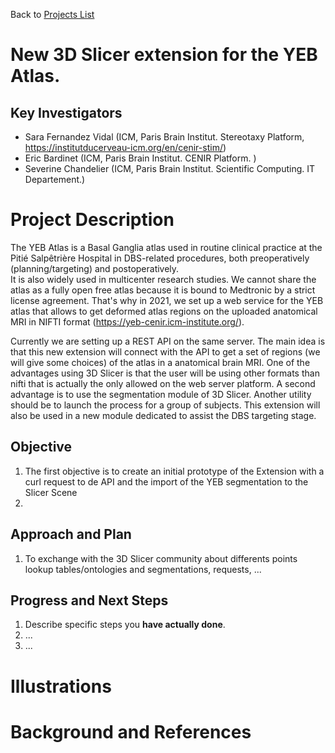 Back to [Projects List](../../README.md#ProjectsList)

# New 3D Slicer extension for the YEB Atlas.

## Key Investigators

- Sara Fernandez Vidal (ICM, Paris Brain Institut. Stereotaxy Platform, https://institutducerveau-icm.org/en/cenir-stim/)
- Eric Bardinet (ICM, Paris Brain Institut. CENIR Platform. )
- Severine Chandelier  (ICM, Paris Brain Institut. Scientific Computing. IT Departement.)

# Project Description

The YEB Atlas is a Basal Ganglia atlas used in routine clinical practice at the Pitié Salpêtrière Hospital in DBS-related procedures, both preoperatively (planning/targeting) and postoperatively.  
It is also widely used in multicenter research studies. We cannot share the atlas as a fully open free atlas because it is bound to Medtronic by a strict license agreement.  That's why in 2021, we set up a web service for the YEB atlas that allows to get deformed atlas regions on the uploaded anatomical MRI in NIFTI format (https://yeb-cenir.icm-institute.org/).

Currently we are setting up a REST API on the same server.
The main idea is that this new extension will connect with the API to get a set of regions (we will give some choices) of the atlas in a anatomical brain MRI. 
One of the advantages using 3D Slicer is that the user will be using other formats than nifti that is actually the only allowed on the web server platform. 
A second advantage is to use the segmentation module of 3D Slicer.
Another utility should be to launch the process for a group of subjects.
This extension will also be used in a new module dedicated to assist the DBS targeting stage.

## Objective

<!-- Describe here WHAT you would like to achieve (what you will have as end result). -->

1. The first objective is to create an initial prototype of the Extension with a curl request to de API and the import of the YEB segmentation to the Slicer Scene
2. 

## Approach and Plan

<!-- Describe here HOW you would like to achieve the objectives stated above. -->

1. To exchange with the 3D Slicer community about differents points lookup tables/ontologies and segmentations, requests, ...



## Progress and Next Steps

<!-- Update this section as you make progress, describing of what you have ACTUALLY DONE. If there are specific steps that you could not complete then you can describe them here, too. -->

1. Describe specific steps you **have actually done**.
1. ...
1. ...

# Illustrations

<!-- Add pictures and links to videos that demonstrate what has been accomplished.
![Description of picture](Example2.jpg)
![Some more images](Example2.jpg)
-->

# Background and References

<!-- If you developed any software, include link to the source code repository. If possible, also add links to sample data, and to any relevant publications. -->
